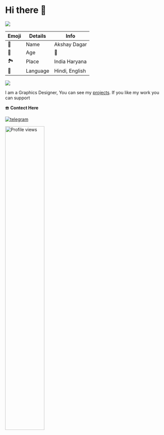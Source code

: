 # Hi there 👋

<p align="left">
<a href="https://github.com/harish-sethuraman/readme-components">
<img  src="https://readme-components.vercel.app/api?component=text&text=IM%20AKSHUDAGAR&fill=linear-gradient%28to%20top%2C%20%23a18cd1%200%25%2C%20%23fbc2eb%20100%25%29%3B">
</a>
</p>  


| Emoji | Details | Info |
| ---- | ---- | ---- |
| 🤵 | Name | Akshay Dagar |
| 📆 | Age| 🔞 |
| 🏞️ | Place | India Haryana |
| 📣 | Language | Hindi, English |

<img src="https://github-stats-alpha.vercel.app/api/?username=akshudagar&cc=000&tc=00ff00&ic=fff000&bc=fff" align="center">

I am a Graphics Designer, You can see my [projects](https://github.com/akshudagar). If you like my work you can support

☎️ **Contect Here**

<a href="https://telegram.dog/akshudagar"><img alt="telegram" src="https://img.shields.io/badge/Telegram-%22B1B17.svg?&logo=telegram&logoColor=white"></a>



<img width="50%" src="https://gpvc.arturio.dev/akshudagar" alt="Profile views" />
